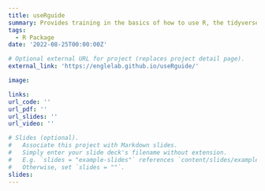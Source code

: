 ```yaml
---
title: useRguide
summary: Provides training in the basics of how to use R, the tidyverse, and tools for how to process and analyze data in our lab.
tags:
  - R Package
date: '2022-08-25T00:00:00Z'

# Optional external URL for project (replaces project detail page).
external_link: 'https://englelab.github.io/useRguide/'

image:

links:
url_code: ''
url_pdf: ''
url_slides: ''
url_video: ''

# Slides (optional).
#   Associate this project with Markdown slides.
#   Simply enter your slide deck's filename without extension.
#   E.g. `slides = "example-slides"` references `content/slides/example-slides.md`.
#   Otherwise, set `slides = ""`.
slides: 
---
```


